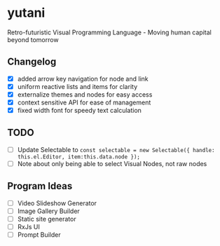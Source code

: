 # yutani
Retro-futuristic Visual Programming Language - Moving human capital beyond tomorrow

## Changelog

- [x] added arrow key navigation for node and link
- [x] uniform reactive lists and items for clarity
- [x] externalize themes and nodes for easy access
- [x] context sensitive API for ease of management
- [x] fixed width font for speedy text calculation

## TODO

- [ ] Update Selectable to ```const selectable = new Selectable({ handle: this.el.Editor, item:this.data.node });```
- [ ] Note about only being able to select Visual Nodes, not raw nodes

## Program Ideas

- [ ] Video Slideshow Generator
- [ ] Image Gallery Builder
- [ ] Static site generator
- [ ] RxJs UI
- [ ] Prompt Builder
